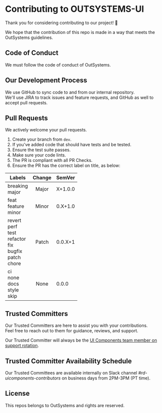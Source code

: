 # Contributing to OUTSYSTEMS-UI

Thank you for considering contributing to our project! 🚀

We hope that the contribution of this repo is made in a way that meets the OutSystems guidelines.

## Code of Conduct

We must follow the code of conduct of OutSystems.

## Our Development Process

We use GitHub to sync code to and from our internal repository.  
We'll use JIRA to track issues and feature requests, and GitHub as well to accept pull requests.

## Pull Requests

We actively welcome your pull requests.

1. Create your branch from `dev`.
1. If you've added code that should have tests and be tested.
1. Ensure the test suite passes.
1. Make sure your code lints.
1. The PR is compliant with all PR Checks.
1. Ensure the PR has the correct label on title, as below:

| Labels                                                                | Change | SemVer  |
| --------------------------------------------------------------------- | :----: | ------- |
| breaking<br>major                                                     | Major  | X+1.0.0 |
| feat<br>feature<br>minor                                              | Minor  | 0.X+1.0 |
| revert<br>perf<br>test<br>refactor<br>fix<br>bugfix<br>patch<br>chore | Patch  | 0.0.X+1 |
| ci<br>none<br>docs<br>style<br>skip                                   |  None  | 0.0.0   |

## Trusted Committers

Our Trusted Committers are here to assist you with your contributions.  
Feel free to reach out to them for guidance, reviews, and support.

Our Trusted Committer will always be the [UI Components team member on support rotation](mailto:rd.uicomponents.team@outsystems.com).

## Trusted Committer Availability Schedule

Our Trusted Committees are available internally on Slack channel _#rd-uicomponents-contributors_ on business days from 2PM-3PM (PT time).

## License

This repos belongs to OutSystems and rights are reserved.
